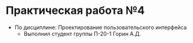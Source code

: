# Практическая работа №4
- По дисциплине: Проектирование пользовательского интерфейса
   - Выполнил студент группы П-20-1 Горин А.Д.
